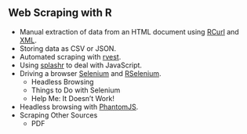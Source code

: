 ## Web Scraping with R

- Manual extraction of data from an HTML document using [RCurl](https://cran.r-project.org/web/packages/RCurl/index.html) and [XML](https://cran.r-project.org/web/packages/XML/index.html).
- Storing data as CSV or JSON.
- Automated scraping with [rvest](https://cran.r-project.org/web/packages/rvest/index.html).
- Using [splashr](https://github.com/hrbrmstr/splashr) to deal with JavaScript.
- Driving a browser [Selenium](http://www.seleniumhq.org/) and [RSelenium](https://cran.r-project.org/web/packages/RSelenium/index.html).
	* Headless Browsing
	* Things to Do with Selenium
	* Help Me: It Doesn’t Work!
- Headless browsing with [PhantomJS](http://phantomjs.org/).
- Scraping Other Sources
	* PDF